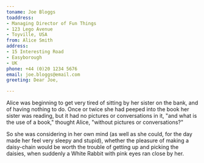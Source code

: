 ```yaml
---
toname: Joe Bloggs
toaddress:
- Managing Director of Fun Things
- 123 Lego Avenue
- Toyville, USA
from: Alice Smith
address:
- 15 Interesting Road
- Easyborough
- UK
phone: +44 (0)20 1234 5676
email: joe.bloggs@email.com
greeting: Dear Joe,

---
```

Alice was beginning to get very tired of sitting by her sister on the
bank, and of having nothing to do. Once or twice she had peeped into the
book her sister was reading, but it had no pictures or conversations in
it, "and what is the use of a book," thought Alice, "without pictures or
conversations?"

So she was considering in her own mind (as well as she could, for the
day made her feel very sleepy and stupid), whether the pleasure of
making a daisy-chain would be worth the trouble of getting up and
picking the daisies, when suddenly a White Rabbit with pink eyes ran
close by her.
